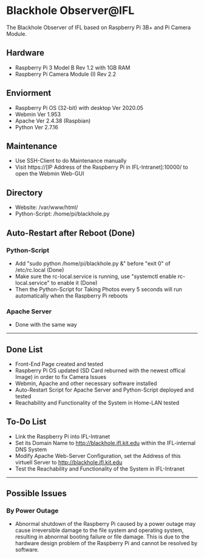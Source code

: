 # Blackhole Observer@IFL
The Blackhole Observer of IFL based on Raspberry Pi 3B+ and Pi Camera Module.

## Hardware
* Raspberry Pi 3 Model B Rev 1.2 with 1GB RAM
* Raspberry Pi Camera Module (I) Rev 2.2

## Enviorment
* Raspberry Pi OS (32-bit) with desktop Ver 2020.05
* Webmin Ver 1.953
* Apache Ver 2.4.38 (Raspbian)
* Python Ver 2.7.16

## Maintenance
* Use SSH-Client to do Maintenance manually
* Visit https://[IP Address of the Raspberry Pi in IFL-Intranet]:10000/ to open the Webmin Web-GUI

## Directory
* Website: /var/www/html/
* Python-Script: /home/pi/blackhole.py

## Auto-Restart after Reboot (Done)

### Python-Script
* Add "sudo python /home/pi/blackhole.py &" before "exit 0" of /etc/rc.local (Done)
* Make sure the rc-local.service is running, use "systemctl enable rc-local.service" to enable it (Done)
* Then the Python-Script for Taking Photos every 5 seconds will run automatically when the Raspberry Pi reboots

### Apache Server
* Done with the same way

***

## Done List
* Front-End Page created and tested
* Raspberry Pi OS updated (SD Card reburned with the newest offical Image) in order to fix Camera Issues
* Webmin, Apache and other necessary software installed
* Auto-Restart Script for Apache Server and Python-Script deployed and tested
* Reachability and Functionality of the System in Home-LAN tested

## To-Do List
* Link the Raspberry Pi into IFL-Intranet
* Set its Domain Name to http://blackhole.ifl.kit.edu within the IFL-internal DNS System
* Modify Apache Web-Server Configuration, set the Address of this virtuell Server to http://blackhole.ifl.kit.edu
* Test the Reachability and Functionality of the System in IFL-Intranet

*** 

## Possible Issues

### By Power Outage
* Abnormal shutdown of the Raspberry Pi caused by a power outage may cause irreversible damage to the file system and operating system, resulting in abnormal booting failure or file damage. This is due to the hardware design problem of the Raspberry Pi and cannot be resolved by software.
